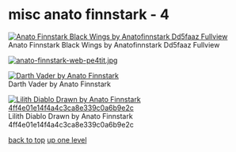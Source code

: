 # misc anato finnstark - 4
[![Anato Finnstark Black Wings by Anatofinnstark Dd5faaz Fullview](https://raw.githubusercontent.com//main/desktop/misc%20anato%20finnstark/anato-finnstark-black-wings-by-anatofinnstark-dd5faaz-fullview.jpg "Anato Finnstark Black Wings by Anatofinnstark Dd5faaz Fullview")](https://raw.githubusercontent.com//main/desktop/misc%20anato%20finnstark/anato-finnstark-black-wings-by-anatofinnstark-dd5faaz-fullview.jpg)\
Anato Finnstark Black Wings by Anatofinnstark Dd5faaz Fullview

[![anato-finnstark-web-pe4tit.jpg](https://raw.githubusercontent.com//main/desktop/misc%20anato%20finnstark/anato-finnstark-web-pe4tit.jpg "anato-finnstark-web-pe4tit.jpg")](https://raw.githubusercontent.com//main/desktop/misc%20anato%20finnstark/anato-finnstark-web-pe4tit.jpg)

[![Darth Vader by Anato Finnstark](https://raw.githubusercontent.com//main/desktop/misc%20anato%20finnstark/darth%20vader%20by%20anato%20finnstark.jpg "Darth Vader by Anato Finnstark")](https://raw.githubusercontent.com//main/desktop/misc%20anato%20finnstark/darth%20vader%20by%20anato%20finnstark.jpg)\
Darth Vader by Anato Finnstark

[![ Lilith Diablo Drawn by Anato Finnstark 4ff4e01e14f4a4c3ca8e339c0a6b9e2c](https://raw.githubusercontent.com//main/desktop/misc%20anato%20finnstark/lilith_diablo_drawn_by_anato_finnstark__4ff4e01e14f4a4c3ca8e339c0a6b9e2c.jpg " Lilith Diablo Drawn by Anato Finnstark 4ff4e01e14f4a4c3ca8e339c0a6b9e2c")](https://raw.githubusercontent.com//main/desktop/misc%20anato%20finnstark/lilith_diablo_drawn_by_anato_finnstark__4ff4e01e14f4a4c3ca8e339c0a6b9e2c.jpg)\
 Lilith Diablo Drawn by Anato Finnstark 4ff4e01e14f4a4c3ca8e339c0a6b9e2c



[back to top](#)
[up one level](/desktop/README.MD)
